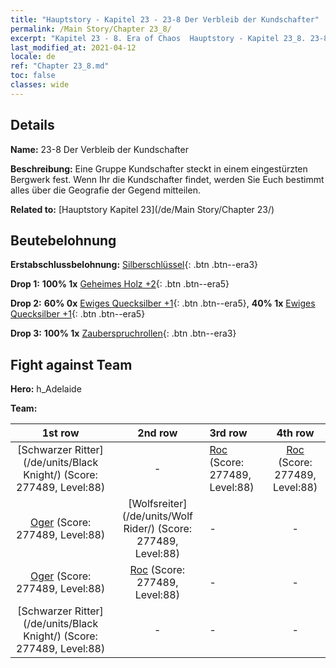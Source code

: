 ```yaml
---
title: "Hauptstory - Kapitel 23 - 23-8 Der Verbleib der Kundschafter"
permalink: /Main Story/Chapter 23_8/
excerpt: "Kapitel 23 - 8. Era of Chaos  Hauptstory - Kapitel 23_8. 23-8 Der Verbleib der Kundschafter"
last_modified_at: 2021-04-12
locale: de
ref: "Chapter 23_8.md"
toc: false
classes: wide
---
```


## Details

 **Name:** 23-8 Der Verbleib der Kundschafter

 **Beschreibung:** Eine Gruppe Kundschafter steckt in einem eingestürzten Bergwerk fest. Wenn Ihr die Kundschafter findet, werden Sie Euch bestimmt alles über die Geografie der Gegend mitteilen.

 **Related to:** [Hauptstory Kapitel 23](/de/Main Story/Chapter 23/)

## Beutebelohnung

 **Erstabschlussbelohnung:** [Silberschlüssel](/de/Items/con_693/){: .btn .btn--era3}

 **Drop 1:** **100% 1x** [Geheimes Holz +2](/de/Items/mat_76/){: .btn .btn--era5}

 **Drop 2:** **60% 0x** [Ewiges Quecksilber +1](/de/Items/mat_70/){: .btn .btn--era5}, **40% 1x** [Ewiges Quecksilber +1](/de/Items/mat_70/){: .btn .btn--era5}

 **Drop 3:** **100% 1x** [Zauberspruchrollen](/de/Items/con_694/){: .btn .btn--era3}


## Fight against Team
 **Hero:** h_Adelaide

 **Team:**


  | 1st row | 2nd row | 3rd row | 4th row |
  |:----:|:----:|:----|:----:|
  | [Schwarzer Ritter](/de/units/Black Knight/) (Score: 277489, Level:88)  | - | [Roc](/de/units/Roc/) (Score: 277489, Level:88)  | [Roc](/de/units/Roc/) (Score: 277489, Level:88)  |
  | [Oger](/de/units/Ogre/) (Score: 277489, Level:88)  | [Wolfsreiter](/de/units/Wolf Rider/) (Score: 277489, Level:88)  | - | - |
  | [Oger](/de/units/Ogre/) (Score: 277489, Level:88)  | [Roc](/de/units/Roc/) (Score: 277489, Level:88)  | - | - |
  | [Schwarzer Ritter](/de/units/Black Knight/) (Score: 277489, Level:88)  | - | - | - |


